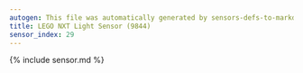```yaml
---
autogen: This file was automatically generated by sensors-defs-to-markdown.py
title: LEGO NXT Light Sensor (9844)
sensor_index: 29
---
```


{% include sensor.md %}
